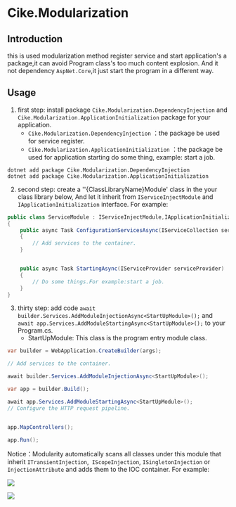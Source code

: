 # Cike.Modularization

## Introduction

this is used modularization method register service and start application's a package,it can avoid Program class's too much content explosion. And it not dependency ```AspNet.Core```,it just start the program in a different way.

## Usage

1. first step: install package ```Cike.Modularization.DependencyInjection``` and ```Cike.Modularization.ApplicationInitialization``` package for your application.
   * ```Cike.Modularization.DependencyInjection``` ：the package be used for service register.
   * ```Cike.Modularization.ApplicationInitialization``` ：the package be used for application starting do some thing, example: start a job.

```shell
dotnet add package Cike.Modularization.DependencyInjection
dotnet add package Cike.Modularization.ApplicationInitialization
```

2. second step: create a ''{ClassLibraryName}Module' class in the your class library below, And let it inherit from ```IServiceInjectModule``` and ```IApplicationInitialization``` interface. For example:

```c#
public class ServiceModule : IServiceInjectModule,IApplicationInitialization
{
    public async Task ConfigurationServicesAsync(IServiceCollection services)
    {
		// Add services to the container.
    }


    public async Task StartingAsync(IServiceProvider serviceProvider)
    {
        // Do some things.For example:start a job.
    }
}
```

3. thirty step: add code ```await builder.Services.AddModuleInjectionAsync<StartUpModule>();``` and ```await app.Services.AddModuleStartingAsync<StartUpModule>();``` to your Program.cs. 
   * StartUpModule: This class is the program entry module class.

```c#
var builder = WebApplication.CreateBuilder(args);

// Add services to the container.

await builder.Services.AddModuleInjectionAsync<StartUpModule>();

var app = builder.Build();

await app.Services.AddModuleStartingAsync<StartUpModule>();
// Configure the HTTP request pipeline.


app.MapControllers();

app.Run();
```

Notice：Modularity automatically scans all classes under this module that inherit ```ITransientInjection```,``` IScopeInjection```, ```ISingletonInjection``` or ```InjectionAttribute``` and adds them to the IOC container. For example:

![](https://img2023.cnblogs.com/blog/1525201/202303/1525201-20230305232846124-780887070.png)

![](https://img2023.cnblogs.com/blog/1525201/202303/1525201-20230305233313098-1346936421.png)

